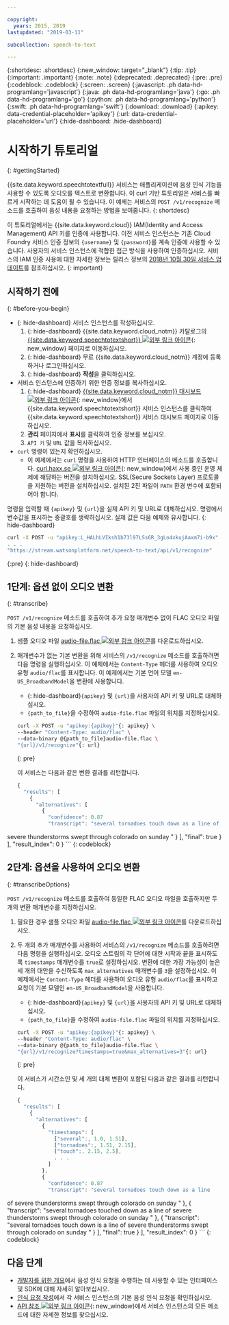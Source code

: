 ```yaml
---

copyright:
  years: 2015, 2019
lastupdated: "2019-03-11"

subcollection: speech-to-text

---
```


{:shortdesc: .shortdesc}
{:new_window: target="_blank"}
{:tip: .tip}
{:important: .important}
{:note: .note}
{:deprecated: .deprecated}
{:pre: .pre}
{:codeblock: .codeblock}
{:screen: .screen}
{:javascript: .ph data-hd-programlang='javascript'}
{:java: .ph data-hd-programlang='java'}
{:go: .ph data-hd-programlang='go'}
{:python: .ph data-hd-programlang='python'}
{:swift: .ph data-hd-programlang='swift'}
{:download: .download}
{:apikey: data-credential-placeholder='apikey'}
{:url: data-credential-placeholder='url'}
{:hide-dashboard: .hide-dashboard}

# 시작하기 튜토리얼
{: #gettingStarted}

{{site.data.keyword.speechtotextfull}} 서비스는 애플리케이션에 음성 인식 기능을 사용할 수 있도록 오디오를 텍스트로 변환합니다. 이 curl 기반 튜토리얼은 서비스를 빠르게 시작하는 데 도움이 될 수 있습니다. 이 예제는 서비스의 `POST /v1/recognize` 메소드를 호출하여 음성 내용을 요청하는 방법을 보여줍니다.
{: shortdesc}

이 튜토리얼에서는 {{site.data.keyword.cloud}} IAM(Identity and Access Management) API 키를 인증에 사용합니다. 이전 서비스 인스턴스는 기존 Cloud Foundry 서비스 인증 정보의 `{username}` 및 `{password}`를 계속 인증에 사용할 수 있습니다. 사용자의 서비스 인스턴스에 적합한 접근 방식을 사용하여 인증하십시오. 서비스의 IAM 인증 사용에 대한 자세한 정보는 릴리스 정보의 [2018년 10월 30일 서비스 업데이트](/docs/services/speech-to-text/release-notes.html#October2018b)를 참조하십시오.
{: important}

## 시작하기 전에
{: #before-you-begin}

- {: hide-dashboard}  서비스 인스턴스를 작성하십시오.
    1.  {: hide-dashboard} {{site.data.keyword.cloud_notm}} 카탈로그의 [{{site.data.keyword.speechtotextshort}} ![외부 링크 아이콘](../../icons/launch-glyph.svg "외부 링크 아이콘")](https://{DomainName}/catalog/services/speech-to-text){: new_window} 페이지로 이동하십시오.
    1.  {: hide-dashboard} 무료 {{site.data.keyword.cloud_notm}} 계정에 등록하거나 로그인하십시오.
    1.  {: hide-dashboard} **작성**을 클릭하십시오.
-   서비스 인스턴스에 인증하기 위한 인증 정보를 복사하십시오.
    1.  {: hide-dashboard} [{{site.data.keyword.cloud_notm}} 대시보드 ![외부 링크 아이콘](../../icons/launch-glyph.svg "외부 링크 아이콘")](https://{DomainName}/dashboard/apps){: new_window}에서 {{site.data.keyword.speechtotextshort}} 서비스 인스턴스를 클릭하여 {{site.data.keyword.speechtotextshort}} 서비스 대시보드 페이지로 이동하십시오.
    1.  **관리** 페이지에서 **표시**를 클릭하여 인증 정보를 보십시오.
    1.  `API 키` 및 `URL` 값을 복사하십시오.
-   `curl` 명령이 있는지 확인하십시오.
    -   이 예제에서는 `curl` 명령을 사용하여 HTTP 인터페이스의 메소드를 호출합니다. [curl.haxx.se ![외부 링크 아이콘](../../icons/launch-glyph.svg "외부 링크 아이콘")](https://curl.haxx.se/){: new_window}에서 사용 중인 운영 체제에 해당하는 버전을 설치하십시오. SSL(Secure Sockets Layer) 프로토콜을 지원하는 버전을 설치하십시오. 설치된 2진 파일이 `PATH` 환경 변수에 포함되어야 합니다.

명령을 입력할 때 `{apikey}` 및 `{url}`을 실제 API 키 및 URL로 대체하십시오. 명령에서 변수값을 표시하는 중괄호를 생략하십시오. 실제 값은 다음 예제와 유사합니다.
{: hide-dashboard}

```bash
curl -X POST -u "apikey:L_HALhLVIksh1b73l97LSs6R_3gLo4xkujAaxm7i-b9x"
. . .
"https://stream.watsonplatform.net/speech-to-text/api/v1/recognize"
```
{:pre}
{: hide-dashboard}

## 1단계: 옵션 없이 오디오 변환
{: #transcribe}

`POST /v1/recognize` 메소드를 호출하여 추가 요청 매개변수 없이 FLAC 오디오 파일의 기본 음성 내용을 요청하십시오.

1.  샘플 오디오 파일 <a target="_blank" href="https://watson-developer-cloud.github.io/doc-tutorial-downloads/speech-to-text/audio-file.flac" download="audio-file.flac">audio-file.flac <img src="../../icons/launch-glyph.svg" alt="외부 링크 아이콘" title="외부 링크 아이콘"></a>를 다운로드하십시오.
1.  매개변수가 없는 기본 변환을 위해 서비스의 `/v1/recognize` 메소드를 호출하려면 다음 명령을 실행하십시오. 이 예제에서는 `Content-Type` 헤더를 사용하여 오디오 유형 `audio/flac`를 표시합니다. 이 예제에서는 기본 언어 모델 `en-US_BroadbandModel`을 변환에 사용합니다. 
    -   {: hide-dashboard}`{apikey}` 및 `{url}`을 사용자의 API 키 및 URL로 대체하십시오.
    -   `{path_to_file}`을 수정하여 `audio-file.flac` 파일의 위치를 지정하십시오.

    ```bash
    curl -X POST -u "apikey:{apikey}"{: apikey} \
    --header "Content-Type: audio/flac" \
    --data-binary @{path_to_file}audio-file.flac \
    "{url}/v1/recognize"{: url}
    ```
    {: pre}

    이 서비스는 다음과 같은 변환 결과를 리턴합니다.

    ```javascript
    {
      "results": [
        {
          "alternatives": [
            {
              "confidence": 0.87
              "transcript": "several tornadoes touch down as a line of
severe thunderstorms swept through colorado on sunday "
            }
          ],
          "final": true
        }
      ],
      "result_index": 0
    }
    ```
    {: codeblock}

## 2단계: 옵션을 사용하여 오디오 변환
{: #transcribeOptions}

`POST /v1/recognize` 메소드를 호출하여 동일한 FLAC 오디오 파일을 호출하지만 두 개의 변환 매개변수를 지정하십시오.

1.  필요한 경우 샘플 오디오 파일 <a target="_blank" href="https://watson-developer-cloud.github.io/doc-tutorial-downloads/speech-to-text/audio-file.flac" download="audio-file.flac">audio-file.flac <img src="../../icons/launch-glyph.svg" alt="외부 링크 아이콘" title="외부 링크 아이콘"></a>를 다운로드하십시오.
1.  두 개의 추가 매개변수를 사용하여 서비스의 `/v1/recognize` 메소드를 호출하려면 다음 명령을 실행하십시오. 오디오 스트림의 각 단어에 대한 시작과 끝을 표시하도록 `timestamps` 매개변수를 `true`로 설정하십시오. 변환에 대한 가장 가능성이 높은 세 개의 대안을 수신하도록 `max_alternatives` 매개변수를 `3`을 설정하십시오. 이 예제에서는 `Content-Type` 헤더를 사용하여 오디오 유형 `audio/flac`를 표시하고 요청이 기본 모델인 `en-US_BroadbandModel`을 사용합니다.
    -   {: hide-dashboard}`{apikey}` 및 `{url}`을 사용자의 API 키 및 URL로 대체하십시오.
    -   `{path_to_file}`을 수정하여 `audio-file.flac` 파일의 위치를 지정하십시오.

    ```bash
    curl -X POST -u "apikey:{apikey}"{: apikey} \
    --header "Content-Type: audio/flac" \
    --data-binary @{path_to_file}audio-file.flac \
    "{url}/v1/recognize?timestamps=true&max_alternatives=3"{: url}
    ```
    {: pre}

    이 서비스가 시간소인 및 세 개의 대체 변환이 포함된 다음과 같은 결과를 리턴합니다.

    ```javascript
    {
      "results": [
        {
          "alternatives": [
            {
              "timestamps": [
                ["several":, 1.0, 1.51],
                ["tornadoes":, 1.51, 2.15],
                ["touch":, 2.15, 2.5],
                . . .
              ]
            },
            {
              "confidence": 0.87
              "transcript": "several tornadoes touch down as a line
of severe thunderstorms swept through colorado on sunday "
            },
            {
              "transcript": "several tornadoes touched down as a line
of severe thunderstorms swept through colorado on sunday "
            },
            {
              "transcript": "several tornadoes touch down is a line
of severe thunderstorms swept through colorado on sunday "
            }
          ],
          "final": true
        }
      ],
      "result_index": 0
    }
    ```
    {: codeblock}

## 다음 단계

-   [개발자를 위한 개요](/docs/services/speech-to-text/developer-overview.html)에서 음성 인식 요청을 수행하는 데 사용할 수 있는 인터페이스 및 SDK에 대해 자세히 알아보십시오.
-   [인식 요청 작성](/docs/services/speech-to-text/basic-request.html)에서 각 서비스 인스턴스의 기본 음성 인식 요청을 확인하십시오.
-   [API 참조 ![외부 링크 아이콘](../../icons/launch-glyph.svg "외부 링크 아이콘")](https://{DomainName}/apidocs/speech-to-text){: new_window}에서 서비스 인스턴스의 모든 메소드에 대한 자세한 정보를 찾으십시오.
